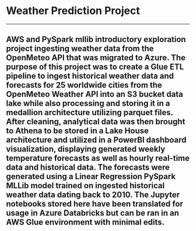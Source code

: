 # Weather Prediction Project
---
AWS and PySpark mllib introductory exploration project ingesting weather data from the OpenMeteo API that was migrated to Azure.
The purpose of this project was to create a Glue ETL pipeline to ingest historical weather data and forecasts for 25 worldwide cities from the 
OpenMeteo Weather API into an S3 bucket data lake while also processing and storing it in a medallion architecture utilizing parquet files.
After cleaning, analytical data was then brought to Athena to be stored in a Lake House architecture and utilized in a PowerBI dashboard visualization,
displaying generated weekly temperature forecasts as well as hourly real-time data and historical data. The forecasts were generated using a Linear Regression 
PySpark MLLib model trained on ingested historical weather data dating back to 2010.
The Jupyter notebooks stored here have been translated for usage in Azure Databricks but can be ran in an AWS Glue environment with minimal edits. 
---
